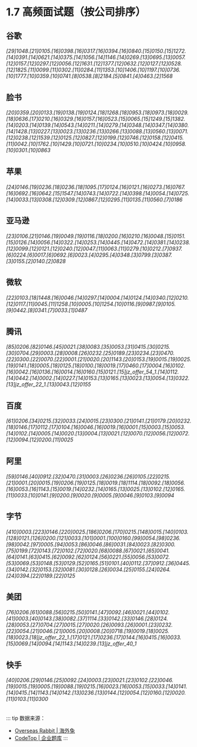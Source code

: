 # 1.7 高频面试题（按公司排序）

## 谷歌

###### [29]1048.[21]0105.[16]0398.[16]0317.[16]0394.[16]0840.[15]0150.[15]1272.[14]0391.[14]0621.[14]0375.[14]1056.[14]1146.[14]0269.[13]0695.[13]0057.[12]0157.[12]0297.[12]0056.[12]1631.[12]1377.[12]0632.[12]0127.[12]0528.[12]1825.[11]0099.[11]0302.[11]0284.[11]1353.[10]1406.[10]1197.[10]0736.[10]1777.[10]0359.[10]0741.[8]0538.[8]2184.[5]0841.[4]0463.[2]1568

## 脸书

###### [20]0359.[20]0133.[19]0138.[19]0124.[18]1268.[18]0953.[18]0973.[18]0029.[18]0636.[17]0210.[16]0329.[16]0157.[16]0523.[15]0065.[15]1249.[15]1382.[14]0203.[14]0139.[14]0543.[14]0211.[14]0279.[14]0348.[14]0347.[14]0380.[14]1428.[13]0227.[13]0023.[13]0236.[13]0266.[13]0088.[13]0560.[13]0071.[12]0238.[12]1539.[12]0125.[12]0827.[12]0199.[12]0746.[12]0158.[12]0415.[11]0042.[10]1762.[10]1429.[10]0721.[10]0234.[10]0510.[10]0424.[10]0958.[10]0301.[10]0863

## 苹果

###### [24]0146.[19]0236.[18]0236.[18]1095.[17]0124.[16]0121.[16]0273.[16]0767.[16]0692.[16]0642.[15]1547.[14]0743.[14]0722.[14]0398.[14]0054.[14]0725.[14]0033.[13]0308.[12]0309.[12]0867.[12]0295.[11]0135.[11]0560.[7]0186

## 亚马逊

###### [23]0106.[21]0146.[19]0049.[19]0116.[18]0200.[16]0210.[16]0048.[15]0151.[15]0126.[14]0056.[14]0322.[14]0253.[14]0445.[14]0472.[14]0381.[14]0238.[12]0099.[12]0121.[12]0240.[12]0047.[11]0063.[11]0279.[10]0212.[7]0937.[6]0224.[6]0017.[6]0692.[6]0023.[4]0295.[4]0348.[3]0799.[3]0387.[3]0155.[2]0140.[2]0828

## 微软

###### [22]0103.[18]1448.[16]0046.[14]0297.[14]0004.[14]0124.[14]0340.[12]0210.[12]0117.[11]0045.[11]1258.[10]0005.[10]1254.[10]0116.[9]0987.[9]0105.[9]0442.[8]0341.[7]0033.[1]0487

## 腾讯

###### [85]0206.[82]0146.[45]0021.[38]0083.[35]0053.[31]0415.[30]0215.[30]0704.[29]0003.[28]0008.[26]0232.[25]0189.[23]0234.[23]0470.[22]0300.[22]0070.[22]0001.[21]0020.[20]1143.[20]0153.[19]0015.[19]0025.[19]0141.[18]0005.[18]0125.[18]0100.[18]0019.[17]0460.[17]0004.[16]0102.[16]0042.[16]0136.[16]0014.[16]0160.[15]0121.[15]jz_offer_54_1.[14]0112.[14]0442.[14]0002.[14]0227.[14]0153.[13]0165.[13]0023.[13]0054.[13]0322.[13]jz_offer_22_1.[13]0043.[12]0155

## 百度

###### [61]0206.[34]0215.[32]0033.[24]0015.[23]0300.[21]0141.[21]0179.[20]0232.[18]0146.[17]0112.[17]0104.[16]0046.[16]0019.[16]0001.[15]0003.[15]0053.[14]0102.[14]0005.[14]0020.[13]0004.[13]0021.[12]0070.[12]0056.[12]0072.[12]0094.[12]0200.[11]0025

## 阿里

###### [59]0146.[40]0912.[32]0470.[31]0003.[26]0236.[26]0105.[22]0215.[21]0001.[20]0015.[19]0206.[19]0125.[18]0019.[18]1114.[18]0092.[18]0056.[16]0053.[16]1143.[15]0019.[14]0232.[14]0165.[13]0025.[13]0102.[12]0165.[11]0033.[10]0141.[9]0200.[9]0020.[9]0005.[9]0046.[9]0103.[9]0094

## 字节

###### [410]0003.[223]0146.[220]0025.[186]0206.[170]0215.[148]0015.[140]0103.[128]0121.[126]0200.[121]0033.[101]0001.[100]0160.[99]0054.[98]0236.[98]0042.[97]0005.[94]0053.[86]0046.[86]0031.[84]0023.[82]0300.[75]0199.[72]0143.[72]0102.[72]0020.[68]0088.[67]0021.[65]0041.[64]0141.[63]0415.[62]0092.[62]0124.[56]0221.[55]0056.[53]0072.[53]0069.[53]0148.[53]0129.[52]0165.[51]0101.[40]0112.[37]0912.[36]0445.[34]0142.[32]0153.[32]0081.[30]0128.[26]0034.[25]0155.[24]0264.[24]0394.[22]0189.[22]0125

## 美团

###### [76]0206.[61]0088.[56]0215.[50]0141.[47]0092.[46]0021.[44]0102.[41]0003.[40]0143.[38]0082.[37]1114.[33]0142.[33]0146.[28]0124.[28]0053.[27]0704.[27]0015.[27]0020.[26]0093.[26]0001.[23]0232.[22]0054.[21]0046.[21]0005.[20]0008.[20]0718.[19]0019.[18]0025.[18]0023.[18]jz_offer_22_1.[17]0121.[17]0236.[17]0144.[16]0415.[16]0033.[15]0069.[14]0094.[14]1143.[14]0239.[13]jz_offer_40_1

## 快手

###### [40]0206.[29]0146.[25]0092.[24]0003.[23]0021.[23]0102.[22]0046.[19]0015.[19]0005.[19]0088.[19]0215.[16]0023.[16]0053.[15]0033.[14]0141.[14]0415.[14]1143.[14]0142.[13]0236.[13]0144.[12]0054.[12]0160.[12]0020.[11]0103.[11]0300

::: tip
数据来源：

- [Overseas Rabbit | 海外兔](https://osjobs.net/topk/)
- [CodeTop | 企业题库](https://codetop.cc/home)
  :::
